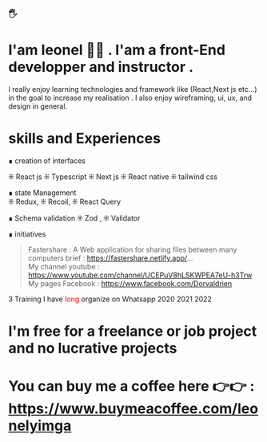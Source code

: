 
<!-- ![Description de l'image](https://leonelportfolio.netlify.app/image/89.png) -->


 ### 🖐
 #  I'am leonel  🦸‍♂️ . I'am a front-End developper and instructor .
 I really enjoy learning technologies and framework like (React,Next js etc...) in the goal to increase my realisation . I also enjoy wireframing, ui, ux, and design in general.

 # skills and Experiences 
 
∎  creation of interfaces

 ⁜ React js  ⁜ Typescript   ⁜ Next  js  ⁜ React native  ⁜ tailwind css 

∎  state Management  
 ⁜ Redux, ⁜ Recoil, ⁜ React Query 

<!-- # Animation : GSAP LENIS  -->

∎  Schema validation 
 ⁜ Zod ,  ⁜ Validator


∎ initiatives 

>  Fastershare : A Web application for sharing files between many computers brief  : https://fastershare.netlify.app/...  
> My channel youtube : https://www.youtube.com/channel/UCEPuV8hLSKWPEA7eU-h3Trw
>  My pages Facebook : https://www.facebook.com/Dorvaldrien
 
3 Training I have <span style='color: red;'>long</span> organize on Whatsapp 2020 2021 2022 


# I'm free for a freelance or job project and no lucrative projects

# You can buy me a coffee here  👉👉 : https://www.buymeacoffee.com/leonelyimga



<!--
**Leoneldev532/Leoneldev532** is a ✨ _special_ ✨ repository because its `README.md` (this file) appears on your GitHub profile.

Here are some ideas to get you started:

- 🔭 I’m currently working on ...
- 🌱 I’m currently learning ...
- 👯 I’m looking to collaborate on ...
- 🤔 I’m looking for help with ...
- 💬 Ask me about ...
- 📫 How to reach me: ...
- 😄 Pronouns: ...
- ⚡ Fun fact: ...
-->
